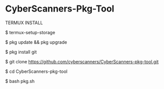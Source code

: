 # CyberScanners-Pkg-Tool

TERMUX INSTALL

$ termux-setup-storage

$ pkg update && pkg upgrade

$ pkg install git

$ git clone https://github.com/cyberscanners/CyberScanners-pkg-tool.git

$ cd CyberScanners-pkg-tool

$ bash pkg.sh
